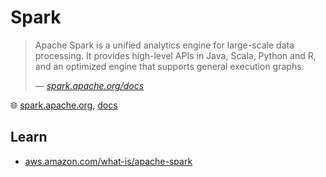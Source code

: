 # Spark

> Apache Spark is a unified analytics engine for large-scale data processing.
> It provides high-level APIs in Java, Scala, Python and R, and an optimized engine that supports general execution graphs.
>
> &mdash; _[spark.apache.org/docs](https://spark.apache.org/docs/latest/)_

🌐 [spark.apache.org](https://spark.apache.org/), [docs](https://spark.apache.org/docs)

## Learn

* [aws.amazon.com/what-is/apache-spark](https://aws.amazon.com/what-is/apache-spark/)
